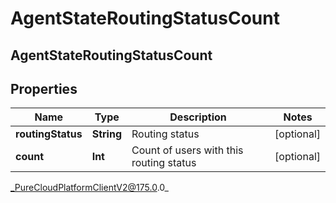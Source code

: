 # AgentStateRoutingStatusCount

## AgentStateRoutingStatusCount

## Properties

|Name | Type | Description | Notes|
|------------ | ------------- | ------------- | -------------|
| **routingStatus** | **String** | Routing status | [optional] |
| **count** | **Int** | Count of users with this routing status | [optional] |



_PureCloudPlatformClientV2@175.0.0_
